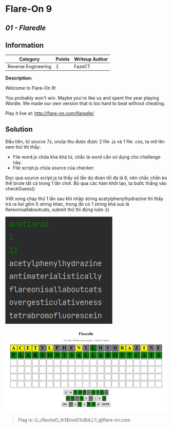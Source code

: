 # __Flare-On 9__ 
## _01 - Flaredle_

## Information
**Category** | **Points** | **Writeup Author**
--- | --- | ---
Reverse Engineering | 1 | FazeCT

**Description:** 

Welcome to Flare-On 9!

You probably won't win. Maybe you're like us and spent the year playing Wordle. We made our own version that is too hard to beat without cheating.

Play it live at: http://flare-on.com/flaredle/

## Solution
Đầu tiên, từ source 7z, unzip thu được được 2 file .js và 1 file .css, ta mở lên xem thử thì thấy:
- File word.js chứa kha khá từ, chắc là word cần sử dụng cho challenge này.
- File script.js chứa source của checker.

Đọc qua source script.js ta thấy số lần dự đoán tối đa là 6, nên chắc chắn ko thể brute tất cả trong 1 lần chơi.
Bỏ qua các hàm khởi tạo, ta bước thẳng vào checkGuess()

Viết xong chạy thử 1 lần sau khi nhập string acetylphenylhydrazine thì thấy trả ra list gồm 5 string khác, trong đó có 1 string khá sus là flareonisallaboutcats, submit thử thì đúng luôn :))

![List](Images/image_2022-10-01_094719698.png)

![Result](Images/image_2022-10-01_094725006.png)

> Flag is: U_cRa<span>ckeD_th1<span>$_</span>maG1cBaLL</span><span>_</span><span>!!_@flar</span>e-on.com
